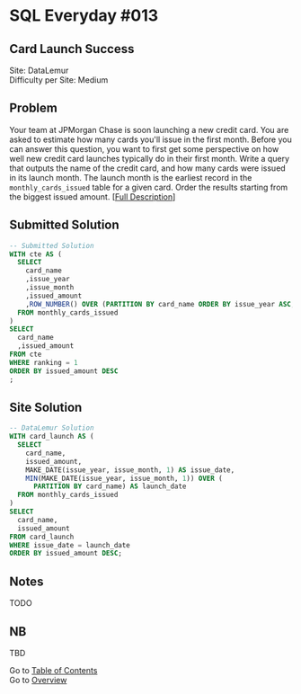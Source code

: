 # SQL Everyday \#013

## Card Launch Success

Site: DataLemur\
Difficulty per Site: Medium

## Problem

Your team at JPMorgan Chase is soon launching a new credit card. You are asked to estimate how many cards you'll issue in the first month. Before you can answer this question, you want to first get some perspective on how well new credit card launches typically do in their first month. Write a query that outputs the name of the credit card, and how many cards were issued in its launch month. The launch month is the earliest record in the `monthly_cards_issued` table for a given card. Order the results starting from the biggest issued amount. [[Full Description](https://datalemur.com/questions/card-launch-success)]

## Submitted Solution

```sql
-- Submitted Solution
WITH cte AS (
  SELECT 
    card_name
    ,issue_year
    ,issue_month
    ,issued_amount
    ,ROW_NUMBER() OVER (PARTITION BY card_name ORDER BY issue_year ASC, issue_month ASC) AS ranking
  FROM monthly_cards_issued
)
SELECT
  card_name
  ,issued_amount
FROM cte
WHERE ranking = 1
ORDER BY issued_amount DESC
;
```

## Site Solution

```sql
-- DataLemur Solution 
WITH card_launch AS (
  SELECT 
    card_name,
    issued_amount,
    MAKE_DATE(issue_year, issue_month, 1) AS issue_date,
    MIN(MAKE_DATE(issue_year, issue_month, 1)) OVER (
      PARTITION BY card_name) AS launch_date
  FROM monthly_cards_issued
)
SELECT 
  card_name, 
  issued_amount
FROM card_launch
WHERE issue_date = launch_date
ORDER BY issued_amount DESC;
```

## Notes

TODO

## NB

TBD

Go to [Table of Contents](/README.md#contents)\
Go to [Overview](/README.md)
